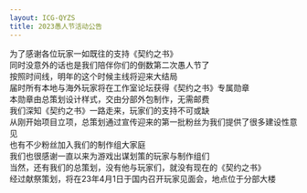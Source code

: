 ```yaml
---
layout: ICG-QYZS
title: 2023愚人节活动公告
---
```


为了感谢各位玩家一如既往的支持《契约之书》<br>
同时没意外的话也是我们陪伴你们的倒数第二次愚人节了<br>
按照时间线，明年的这个时候主线将迎来大结局<br>
届时所有本地与海外玩家将在工作室论坛获得《契约之书》专属勋章<br>
本勋章由总策划设计样式，交由分部外包制作，无需邮费<br>
我们深知《契约之书》一路走来，玩家们的支持不可或缺<br>
从刚开始项目立项，总策划通过宣传迎来的第一批粉丝为我们提供了很多建设性意见<br>
也有不少粉丝加入我们的制作组大家庭<br>
我们也很感谢一直以来为游戏出谋划策的玩家与制作组们<br>
当然，还有我们的总策划，没有他与玩家们，就没有现在的《契约之书》<br>
经过献祭策划，将在23年4月1日于国内召开玩家见面会，地点位于分部大楼<br>
